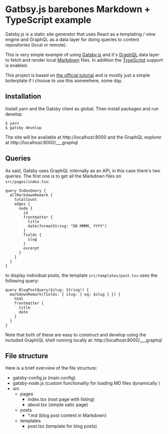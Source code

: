 # Gatbsy.js barebones Markdown + TypeScript example

Gatsby.js is a static site generator that uses React as a templating / view engine and GraphQL as a data layer for doing queries to content repositories (local or remote).

This is very simple example of using <a href="https://www.gatsbyjs.org">Gatsby.js</a> and it's <a href="http://graphql.org">GraphQL</a> data layer to fetch and render local <a href="https://daringfireball.net/projects/markdown/syntax">Markdown</a> files. In addition the <a href="http://typescriptlang.org">TypeScript</a> support is enabled.

This project is based on <a href="https://www.gatsbyjs.org/tutorial/">the official tutorial</a> and is mostly just a simple boilerplate if I choose to use this somewhere, some day.

## Installation

Install yarn and the Gatsby client as global. Then install packages and run develop

```
$ yarn
$ gatsby develop
```

The site will be available at http://localhost:8000 and the GraphQL explorer at http://localhost:8000/___graphql

## Queries

As said, Gatsby uses GraphQL internally as an API, in this case there's two queries. The first one is to get all the Markdown files on `src/pages/index.tsx`:

```
query IndexQuery {
  allMarkdownRemark {
    totalCount
    edges {
      node {
        id
        frontmatter {
          title
          date(formatString: "DD MMMM, YYYY")
        }
        fields {
          slug
        }
        excerpt
      }
    }
  }
}
```

to display individual posts, the template `src/templates/post.tsx` uses the following query:

```
query BlogPostQuery($slug: String!) {
  markdownRemark(fields: { slug: { eq: $slug } }) {
    html
    frontmatter {
      title
      date
    }
  }
}
```

Note that both of these are easy to construct and develop using the included GraphiQL shell running locally at: http://localhost:8000/___graphql

## File structure

Here is a brief overview of the file structure:

- gatsby-config.js (main config)
- gatsby-node.js (custom functionality for loading MD files dynamically )
- src
  - pages
    - index.tsx (root page with listing)
    - about.tsx (simple satic page)
  - posts
    - *.md (blog post content in Markdown)
  - templates
    - post.tsx (template for blog posts)
